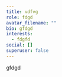 ```yaml
---
title: vdfvg
role: fdgd
avatar_filename: ""
bio: gfdgd
interests:
  - fdgfd
social: []
superuser: false
---
```

g﻿fdgd